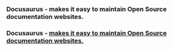 ### Docusaurus - makes it easy to maintain Open Source documentation websites.

### Docusaurus - [makes it easy to maintain Open Source documentation websites.](https://docusaurus.io/en/)